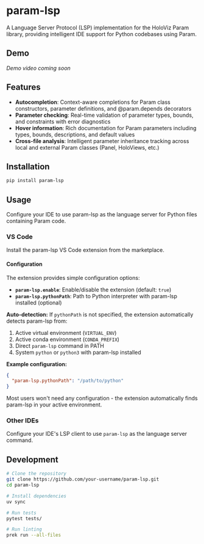 # param-lsp

A Language Server Protocol (LSP) implementation for the HoloViz Param library, providing intelligent IDE support for Python codebases using Param.

## Demo

<!-- Video placeholder - replace with actual video URL or embed code -->

_Demo video coming soon_

## Features

- **Autocompletion**: Context-aware completions for Param class constructors, parameter definitions, and @param.depends decorators
- **Parameter checking**: Real-time validation of parameter types, bounds, and constraints with error diagnostics
- **Hover information**: Rich documentation for Param parameters including types, bounds, descriptions, and default values
- **Cross-file analysis**: Intelligent parameter inheritance tracking across local and external Param classes (Panel, HoloViews, etc.)

## Installation

```bash
pip install param-lsp
```

## Usage

Configure your IDE to use param-lsp as the language server for Python files containing Param code.

### VS Code

Install the param-lsp VS Code extension from the marketplace.

#### Configuration

The extension provides simple configuration options:

- **`param-lsp.enable`**: Enable/disable the extension (default: `true`)
- **`param-lsp.pythonPath`**: Path to Python interpreter with param-lsp installed (optional)

**Auto-detection:** If `pythonPath` is not specified, the extension automatically detects param-lsp from:

1. Active virtual environment (`VIRTUAL_ENV`)
2. Active conda environment (`CONDA_PREFIX`)
3. Direct `param-lsp` command in PATH
4. System `python` or `python3` with param-lsp installed

**Example configuration:**

```json
{
  "param-lsp.pythonPath": "/path/to/python"
}
```

Most users won't need any configuration - the extension automatically finds param-lsp in your active environment.

### Other IDEs

Configure your IDE's LSP client to use `param-lsp` as the language server command.

## Development

```bash
# Clone the repository
git clone https://github.com/your-username/param-lsp.git
cd param-lsp

# Install dependencies
uv sync

# Run tests
pytest tests/

# Run linting
prek run --all-files
```
